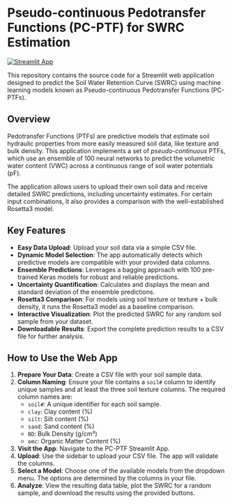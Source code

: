 # Pseudo-continuous Pedotransfer Functions (PC-PTF) for SWRC Estimation

[![Streamlit App](https://static.streamlit.io/badges/streamlit_badge_black_white.svg)](https://pc-ptf.streamlit.app/)

This repository contains the source code for a Streamlit web application designed to predict the Soil Water Retention Curve (SWRC) using machine learning models known as Pseudo-continuous Pedotransfer Functions (PC-PTFs).

## Overview

Pedotransfer Functions (PTFs) are predictive models that estimate soil hydraulic properties from more easily measured soil data, like texture and bulk density. This application implements a set of *pseudo-continuous* PTFs, which use an ensemble of 100 neural networks to predict the volumetric water content (VWC) across a continuous range of soil water potentials (pF).

The application allows users to upload their own soil data and receive detailed SWRC predictions, including uncertainty estimates. For certain input combinations, it also provides a comparison with the well-established Rosetta3 model.

## Key Features

-   **Easy Data Upload**: Upload your soil data via a simple CSV file.
-   **Dynamic Model Selection**: The app automatically detects which predictive models are compatible with your provided data columns.
-   **Ensemble Predictions**: Leverages a bagging approach with 100 pre-trained Keras models for robust and reliable predictions.
-   **Uncertainty Quantification**: Calculates and displays the mean and standard deviation of the ensemble predictions.
-   **Rosetta3 Comparison**: For models using soil texture or texture + bulk density, it runs the Rosetta3 model as a baseline comparison.
-   **Interactive Visualization**: Plot the predicted SWRC for any random soil sample from your dataset.
-   **Downloadable Results**: Export the complete prediction results to a CSV file for further analysis.

## How to Use the Web App

1.  **Prepare Your Data**: Create a CSV file with your soil sample data.
2.  **Column Naming**: Ensure your file contains a `soil#` column to identify unique samples and at least the three soil texture columns. The required column names are:
    -   `soil#`: A unique identifier for each soil sample.
    -   `clay`: Clay content (%)
    -   `silt`: Silt content (%)
    -   `sand`: Sand content (%)
    -   `BD`: Bulk Density (g/cm³)
    -   `omc`: Organic Matter Content (%)
3.  **Visit the App**: Navigate to the PC-PTF Streamlit App.
4.  **Upload**: Use the sidebar to upload your CSV file. The app will validate the columns.
5.  **Select a Model**: Choose one of the available models from the dropdown menu. The options are determined by the columns in your file.
6.  **Analyze**: View the resulting data table, plot the SWRC for a random sample, and download the results using the provided buttons.
